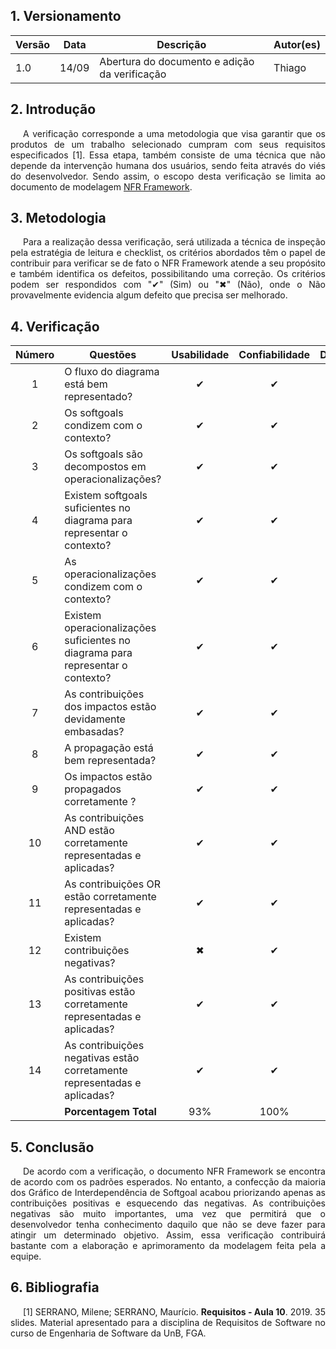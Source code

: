 ## 1. Versionamento
| Versão | Data  | Descrição                                     | Autor(es) |
| ------ | ----- | --------------------------------------------- | --------- |
| 1.0    | 14/09 | Abertura do documento e adição da verificação | Thiago |

## 2. Introdução

<p style="text-align: justify; text-indent: 20px"> 
A verificação corresponde a uma metodologia que visa garantir que os produtos de um trabalho selecionado cumpram com seus requisitos especificados [1]. Essa etapa, também consiste de uma técnica que não depende da intervenção humana dos usuários, sendo feita através do viés do desenvolvedor. Sendo assim, o escopo desta verificação se limita ao documento de modelagem <a href="../../modelagem/nfr_framework">NFR Framework</a>.
</p>

## 3. Metodologia
<p style="text-align: justify; text-indent: 20px"> Para a realização dessa verificação, será utilizada a técnica de inspeção pela estratégia de leitura e checklist, os critérios abordados têm o papel de contribuir para verificar se de fato o NFR Framework atende a seu propósito e também identifica os defeitos, possibilitando uma correção. Os critérios podem ser respondidos com "✔" (Sim) ou "✖" (Não), onde o Não provavelmente evidencia algum defeito que precisa ser melhorado.</p>

## 4. Verificação

|Número|Questões|Usabilidade|Confiabilidade|Desempenho|Suportabilidade|
|:-:|---|:-:|:-:|:-:|:-:|
|1|O fluxo do diagrama está bem representado?|✔|✔|✔|✔|
|2|Os softgoals condizem com o contexto?|✔|✔|✔|✔|
|3|Os softgoals são decompostos em operacionalizações?|✔|✔|✔|✔|
|4|Existem softgoals suficientes no diagrama para representar o contexto?|✔|✔|✔|✔|
|5|As operacionalizações condizem com o contexto?|✔|✔|✔|✔|
|6|Existem operacionalizações suficientes no diagrama para representar o contexto?|✔|✔|✖|✔|
|7|As contribuições dos impactos estão devidamente embasadas?|✔|✔|✔|✔|
|8|A propagação está bem representada?|✔|✔|✔|✔|
|9|Os impactos estão propagados corretamente ?|✔|✔|✔|✔|
|10|As contribuições AND estão corretamente representadas e aplicadas?|✔|✔|✖|✔|
|11|As contribuições OR estão corretamente representadas e aplicadas?|✔|✔|✔|✔|
|12|Existem contribuições negativas?|✖|✔|✖|✖|
|13|As contribuições positivas estão corretamente representadas e aplicadas?|✔|✔|✔|✔|
|14|As contribuições negativas estão corretamente representadas e aplicadas?|✔|✔|✔|✔|
||**Porcentagem Total**|93%|100%|79%|93%|


## 5. Conclusão

<p style="text-align: justify; text-indent: 20px"> 
De acordo com a verificação, o documento NFR Framework se encontra de acordo com os padrões esperados. No entanto, a confecção da maioria dos Gráfico de Interdependência de Softgoal acabou priorizando apenas as contribuições positivas e esquecendo das negativas. As contribuições negativas são muito importantes, uma vez que permitirá que o desenvolvedor tenha conhecimento daquilo que não se deve fazer para atingir um determinado objetivo. Assim, essa verificação contribuirá bastante com a elaboração e aprimoramento da modelagem feita pela a equipe.
</p>

## 6. Bibliografia

<p style="text-align: justify; text-indent: 20px">[1] SERRANO, Milene; SERRANO, Maurício. <b>Requisitos - Aula 10</b>. 2019. 35 slides. Material apresentado para a disciplina de Requisitos de Software no curso de Engenharia de Software da UnB, FGA.</p>
